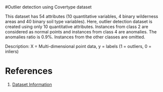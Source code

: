 #Outlier detection using Covertype dataset

This dataset has 54 attributes (10 quantitative variables, 4 binary wilderness areas and 40 binary soil type variables). Here, outlier detection dataset is created using only 10 quantitative attributes. Instances from class 2 are considered as normal points and instances from class 4 are anomalies. The anomalies ratio is 0.9%. Instances from the other classes are omitted.

Description: X = Multi-dimensional point data, y = labels (1 = outliers, 0 = inliers) 

# References
1) [Dataset Information](http://odds.cs.stonybrook.edu/forestcovercovertype-dataset/)

